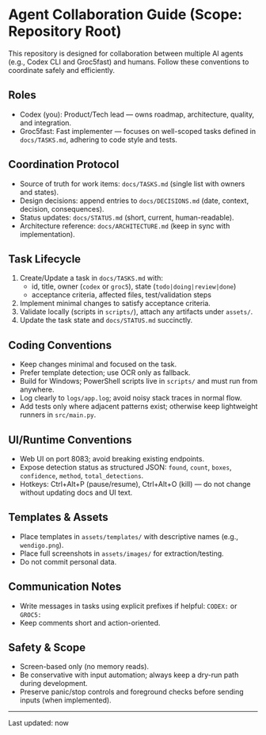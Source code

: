 # Agent Collaboration Guide (Scope: Repository Root)

This repository is designed for collaboration between multiple AI agents (e.g., Codex CLI and Groc5fast) and humans. Follow these conventions to coordinate safely and efficiently.

## Roles
- Codex (you): Product/Tech lead — owns roadmap, architecture, quality, and integration.
- Groc5fast: Fast implementer — focuses on well-scoped tasks defined in `docs/TASKS.md`, adhering to code style and tests.

## Coordination Protocol
- Source of truth for work items: `docs/TASKS.md` (single list with owners and states).
- Design decisions: append entries to `docs/DECISIONS.md` (date, context, decision, consequences).
- Status updates: `docs/STATUS.md` (short, current, human-readable).
- Architecture reference: `docs/ARCHITECTURE.md` (keep in sync with implementation).

## Task Lifecycle
1. Create/Update a task in `docs/TASKS.md` with:
   - id, title, owner (`codex` or `groc5`), state (`todo|doing|review|done`)
   - acceptance criteria, affected files, test/validation steps
2. Implement minimal changes to satisfy acceptance criteria.
3. Validate locally (scripts in `scripts/`), attach any artifacts under `assets/`.
4. Update the task state and `docs/STATUS.md` succinctly.

## Coding Conventions
- Keep changes minimal and focused on the task.
- Prefer template detection; use OCR only as fallback.
- Build for Windows; PowerShell scripts live in `scripts/` and must run from anywhere.
- Log clearly to `logs/app.log`; avoid noisy stack traces in normal flow.
- Add tests only where adjacent patterns exist; otherwise keep lightweight runners in `src/main.py`.

## UI/Runtime Conventions
- Web UI on port 8083; avoid breaking existing endpoints.
- Expose detection status as structured JSON: `found`, `count`, `boxes`, `confidence`, `method`, `total_detections`.
- Hotkeys: Ctrl+Alt+P (pause/resume), Ctrl+Alt+O (kill) — do not change without updating docs and UI text.

## Templates & Assets
- Place templates in `assets/templates/` with descriptive names (e.g., `wendigo.png`).
- Place full screenshots in `assets/images/` for extraction/testing.
- Do not commit personal data.

## Communication Notes
- Write messages in tasks using explicit prefixes if helpful: `CODEX:` or `GROC5:`
- Keep comments short and action-oriented.

## Safety & Scope
- Screen-based only (no memory reads).
- Be conservative with input automation; always keep a dry-run path during development.
- Preserve panic/stop controls and foreground checks before sending inputs (when implemented).

---

Last updated: now
